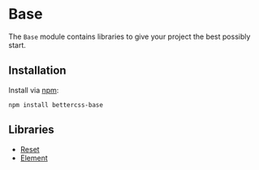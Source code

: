 # Base

The `Base` module contains libraries to give your project the best possibly start.

## Installation

Install via [npm](http://npmjs.org/):

 	npm install bettercss-base

## Libraries

* [Reset](./libs/reset/)
* [Element](./libs/element/)